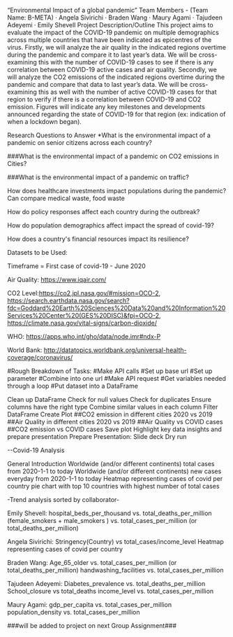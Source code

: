 “Environmental Impact of a global pandemic”
Team Members - (Team Name:  B-META)
·        Angela Sivirichi
·        Braden Wang
·        Maury Agami
·        Tajudeen Adeyemi
·        Emily Shevell
Project Description/Outline
This project aims to evaluate the impact of the COVID-19 pandemic on multiple demographics across multiple countries that have been indicated as epicentres of the virus. 
Firstly, we will analyze the air quality in the indicated regions overtime during the pandemic and compare it to last year’s data. We will be cross-examining this with the number of COVID-19 cases to see if there is any correlation between COVID-19 active cases and air quality. 
Secondly, we will analyze the CO2 emissions of the indicated regions overtime during the pandemic and compare that data to last year’s data. We will be cross-examining this as well with the number of active COVID-19 cases for that region to verify if there is a correlation between COVID-19 and CO2 emission.
Figures will indicate any key milestones and developments announced regarding the state of COVID-19 for that region (ex: indication of when a  lockdown began).

Research Questions to Answer
*What is the environmental impact of a pandemic on senior citizens across each country?

###What is the environmental impact of a pandemic on CO2 emissions in Cities?

###What is the environmental impact of a pandemic on traffic?

How does healthcare investments impact populations during the pandemic?
Can compare medical waste, food waste

How do policy responses affect each country during the outbreak?

How do population demographics affect impact the spread of covid-19?

How does a country's financial resources impact its resilience?

Datasets to be Used:

Timeframe = First case of covid-19 - June 2020

Air Quality: https://www.iqair.com/

CO2  Level:https://co2.jpl.nasa.gov/#mission=OCO-2,  https://search.earthdata.nasa.gov/search?fdc=Goddard%20Earth%20Sciences%20Data%20and%20Information%20Services%20Center%20(GES%20DISC)&fpj=OCO-2, https://climate.nasa.gov/vital-signs/carbon-dioxide/

WHO: https://apps.who.int/gho/data/node.imr#ndx-P

World Bank: http://datatopics.worldbank.org/universal-health-coverage/coronavirus/

#Rough Breakdown of Tasks:
#Make API calls
#Set up base url
#Set up parameter 
#Combine into one url 
#Make API request 
#Get variables needed through a loop 
#Put dataset into a DataFrame

Clean up DataFrame
Check for null values 
Check for duplicates
Ensure columns have the right type 
Combine similar values in each column 
Filter DataFrame
Create Plot
##CO2 emission in different cities 2020 vs 2019
##Air Quality in different cities 2020 vs 2019
##Air Quality vs COVID cases
##CO2 emission vs COVID cases
Save plot
Highlight key data insights and prepare  presentation
Prepare Presentation:
Slide deck 
Dry run  

--Covid-19 Analysis
 
General Introduction
Worldwide (and/or different continents) total cases from 2020-1-1 to today
Worldwide (and/or different continents) new cases everyday from 2020-1-1 to today
Heatmap representing cases of covid per country
pie chart with top 10 countries with highest number of total cases

-Trend analysis sorted by collaborator-

Emily Shevell:
hospital_beds_per_thousand vs. total_deaths_per_million
(female_smokers + male_smokers ) vs. total_cases_per_million (or total_deaths_per_million)

Angela Sivirichi:
Stringency(Country) vs total_cases/income_level
Heatmap representing cases of covid per country

Braden Wang:
Age_65_older vs. total_cases_per_million (or total_deaths_per_million)
handwashing_facilities vs. total_cases_per_million

Tajudeen Adeyemi:
Diabetes_prevalence vs.  total_deaths_per_million
School_closure vs total_deaths
income_level vs. total_cases_per_million

Maury Agami:
gdp_per_capita vs. total_cases_per_million
population_density vs.  total_cases_per_million

###will be added to project on next Group Assignment###